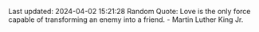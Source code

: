 Last updated: 2024-04-02 15:21:28
Random Quote: Love is the only force capable of transforming an enemy into a friend. - Martin Luther King Jr.